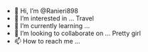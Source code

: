 - 👋 Hi, I’m @Ranieri898
- 👀 I’m interested in ... Travel
- 🌱 I’m currently learning ...
- 💞️ I’m looking to collaborate on ... Pretty girl
- 📫 How to reach me ...

<!---
Ranieri898/Ranieri898 is a ✨ special ✨ repository because its `README.md` (this file) appears on your GitHub profile.
You can click the Preview link to take a look at your changes.
--->
